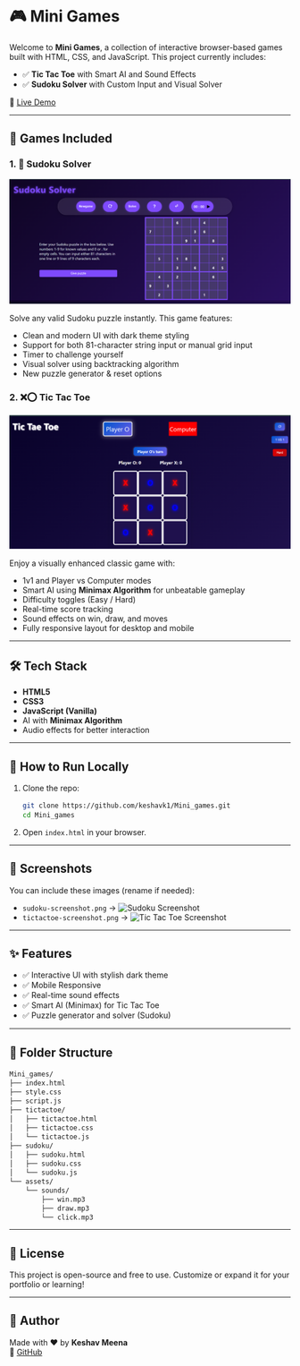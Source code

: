 
# 🎮 Mini Games

Welcome to **Mini Games**, a collection of interactive browser-based games built with HTML, CSS, and JavaScript. This project currently includes:

- ✅ **Tic Tac Toe** with Smart AI and Sound Effects  
- ✅ **Sudoku Solver** with Custom Input and Visual Solver

🔗 [Live Demo](https://keshavk1.github.io/Mini_games/)

---

## 📌 Games Included
### 1. 🧠 Sudoku Solver

![Sudoku Screenshot](./Sudoku/screenshot.png)


Solve any valid Sudoku puzzle instantly. This game features:
- Clean and modern UI with dark theme styling
- Support for both 81-character string input or manual grid input
- Timer to challenge yourself
- Visual solver using backtracking algorithm
- New puzzle generator & reset options

### 2. ❌⭕ Tic Tac Toe

![Tic Tac Toe Screenshot](./Tic_Tae_Toe/screenshot.png)


Enjoy a visually enhanced classic game with:
- 1v1 and Player vs Computer modes
- Smart AI using **Minimax Algorithm** for unbeatable gameplay
- Difficulty toggles (Easy / Hard)
- Real-time score tracking
- Sound effects on win, draw, and moves
- Fully responsive layout for desktop and mobile

---

## 🛠️ Tech Stack

- **HTML5**
- **CSS3**
- **JavaScript (Vanilla)**
- AI with **Minimax Algorithm**
- Audio effects for better interaction

---

## 🚀 How to Run Locally

1. Clone the repo:
   ```bash
   git clone https://github.com/keshavk1/Mini_games.git
   cd Mini_games
   ```

2. Open `index.html` in your browser.

---

## 📸 Screenshots

You can include these images (rename if needed):
- `sudoku-screenshot.png` → ![Sudoku Screenshot](./Sudoku-screenshot.png)
- `tictactoe-screenshot.png` → ![Tic Tac Toe Screenshot](./Tic_tae_Toe-screenshot.png)

---

## ✨ Features

- ✅ Interactive UI with stylish dark theme
- ✅ Mobile Responsive
- ✅ Real-time sound effects
- ✅ Smart AI (Minimax) for Tic Tac Toe
- ✅ Puzzle generator and solver (Sudoku)

---

## 📁 Folder Structure

```
Mini_games/
├── index.html
├── style.css
├── script.js
├── tictactoe/
│   ├── tictactoe.html
│   ├── tictactoe.css
│   └── tictactoe.js
├── sudoku/
│   ├── sudoku.html
│   ├── sudoku.css
│   └── sudoku.js
└── assets/
    └── sounds/
        ├── win.mp3
        ├── draw.mp3
        └── click.mp3
```

---

## 📜 License

This project is open-source and free to use. Customize or expand it for your portfolio or learning!

---

## 🙌 Author

Made with ❤️ by **Keshav Meena**  
🔗 [GitHub](https://github.com/keshavk1)
